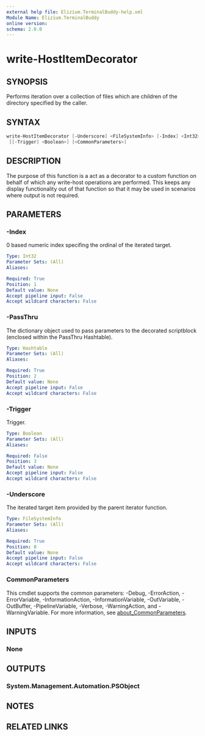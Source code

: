 ```yaml
---
external help file: Elizium.TerminalBuddy-help.xml
Module Name: Elizium.TerminalBuddy
online version:
schema: 2.0.0
---
```


# write-HostItemDecorator

## SYNOPSIS

Performs iteration over a collection of files which are children of the directory
    specified by the caller.

## SYNTAX

```powershell
write-HostItemDecorator [-Underscore] <FileSystemInfo> [-Index] <Int32> [-PassThru] <Hashtable>
 [[-Trigger] <Boolean>] [<CommonParameters>]
```

## DESCRIPTION

The purpose of this function is a act as a decorator to a custom function on
behalf of which any write-host operations are performed. This keeps any
display functionality out of that function so that it may be used in scenarios
where output is not required.

## PARAMETERS

### -Index

0 based numeric index specifing the ordinal of the iterated target.

```yaml
Type: Int32
Parameter Sets: (All)
Aliases:

Required: True
Position: 1
Default value: None
Accept pipeline input: False
Accept wildcard characters: False
```

### -PassThru

The dictionary object used to pass parameters to the decorated scriptblock
(enclosed within the PassThru Hashtable).

```yaml
Type: Hashtable
Parameter Sets: (All)
Aliases:

Required: True
Position: 2
Default value: None
Accept pipeline input: False
Accept wildcard characters: False
```

### -Trigger

Trigger.

```yaml
Type: Boolean
Parameter Sets: (All)
Aliases:

Required: False
Position: 3
Default value: None
Accept pipeline input: False
Accept wildcard characters: False
```

### -Underscore

The iterated target item provided by the parent iterator function.

```yaml
Type: FileSystemInfo
Parameter Sets: (All)
Aliases:

Required: True
Position: 0
Default value: None
Accept pipeline input: False
Accept wildcard characters: False
```

### CommonParameters

This cmdlet supports the common parameters: -Debug, -ErrorAction, -ErrorVariable, -InformationAction, -InformationVariable, -OutVariable, -OutBuffer, -PipelineVariable, -Verbose, -WarningAction, and -WarningVariable. For more information, see [about_CommonParameters](http://go.microsoft.com/fwlink/?LinkID=113216).

## INPUTS

### None

## OUTPUTS

### System.Management.Automation.PSObject

## NOTES

## RELATED LINKS
